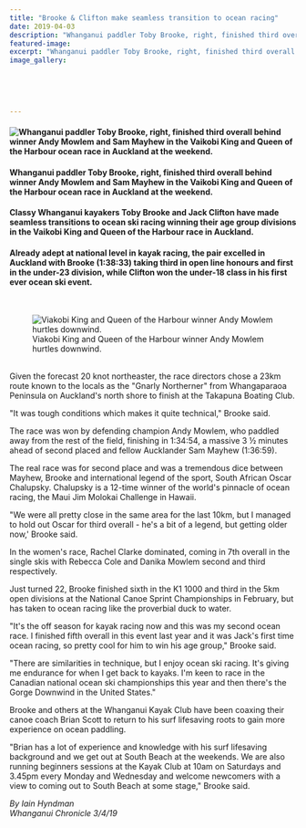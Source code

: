 ```yaml
---
title: "Brooke & Clifton make seamless transition to ocean racing"
date: 2019-04-03
description: "Whanganui paddler Toby Brooke, right, finished third overall in the Vaikobi King and Queen of the Harbour ocean race..."
featured-image: 
excerpt: "Whanganui paddler Toby Brooke, right, finished third overall behind winner Andy Mowlem and Sam Mayhew in the Vaikobi King and Queen of the Harbour ocean race in Auckland at the weekend."
image_gallery:
	
	
	
	
	
---
```


<h4><span><strong><img src="https://www.nzherald.co.nz/resizer/Z3_bY3bOK6g5DIB-AC2Y0XM2Lfs=/620x349/smart/filters:quality(70)/arc-anglerfish-syd-prod-nzme.s3.amazonaws.com/public/L3MCZI32MJHFND4VHDFV4OK6K4.jpg" alt="Whanganui paddler Toby Brooke, right, finished third overall behind winner Andy Mowlem and Sam Mayhew in the Vaikobi King and Queen of the Harbour ocean race in Auckland at the weekend." /></strong></span></h4>
<h4><span><strong>Whanganui paddler</strong> Toby Brooke, <strong>right, finished third overall behind winner Andy Mowlem and Sam Mayhew in the Vaikobi King and Queen of the Harbour ocean race in Auckland at the weekend.</strong></span></h4>
<h4 class="element element-paragraph">Classy Whanganui kayakers Toby Brooke and Jack Clifton <strong>have made seamless transitions to ocean ski racing winning their age group divisions in the Vaikobi King and Queen of the Harbour race in Auckland.</strong></h4>
<h4 class="element element-paragraph"><strong>Already adept at national level in kayak racing, the pair excelled in Auckland with</strong> Brooke (1:38:33) taking third in open line honours and first in the under-23 division, while Clifton won the under-18 class in his first ever ocean ski event.</h4>
<div class="element element-image">
<div class="fullscreen-btn svg-bg svg-gallery-fullscreen-icon">&nbsp;</div>
<figure><img id="" class="responsively-lazy inline-img loaded" src="https://www.nzherald.co.nz/resizer/DBMBB9l5F590mfxSVtSUQcFCXR4=/620x320/smart/filters:quality(70)/arc-anglerfish-syd-prod-nzme.s3.amazonaws.com/public/A3C2E4JOL5C3XFQKMCBYNFJBBE.jpg" alt="Viakobi King and Queen of the Harbour winner Andy Mowlem hurtles downwind." data-srcset="//www.nzherald.co.nz/resizer/P9XrX3CdZSIlNSw9dBq--v83av4=/320x165/smart/filters:quality(70)/arc-anglerfish-syd-prod-nzme.s3.amazonaws.com/public/A3C2E4JOL5C3XFQKMCBYNFJBBE.jpg 320w,//www.nzherald.co.nz/resizer/GWfWxI5RiuPGH6wD_G3vLend2xQ=/375x193/smart/filters:quality(70)/arc-anglerfish-syd-prod-nzme.s3.amazonaws.com/public/A3C2E4JOL5C3XFQKMCBYNFJBBE.jpg 375w,//www.nzherald.co.nz/resizer/DBMBB9l5F590mfxSVtSUQcFCXR4=/620x320/smart/filters:quality(70)/arc-anglerfish-syd-prod-nzme.s3.amazonaws.com/public/A3C2E4JOL5C3XFQKMCBYNFJBBE.jpg 620w" /><figcaption><span>Viakobi King and Queen of the Harbour winner Andy Mowlem hurtles downwind.</span>
<div class="social-shares">&nbsp;</div>
</figcaption></figure></div>
<p class="element element-paragraph">Given the forecast 20 knot northeaster, the race directors chose a 23km route known to the locals as the "Gnarly Northerner" from Whangaparaoa Peninsula on Auckland's north shore to finish at the Takapuna Boating Club.</p>
<p class="element element-paragraph">"It was tough conditions which makes it quite technical," Brooke said.</p>
<p class="element element-paragraph">The race was won by defending champion Andy Mowlem, who paddled away from the rest of the field, finishing in 1:34:54, a massive 3 &frac12; minutes ahead of second placed and fellow Aucklander Sam Mayhew (1:36:59).</p>
<p class="element element-paragraph">The real race was for second place and was a tremendous dice between Mayhew, Brooke and international legend of the sport, South African Oscar Chalupsky. Chalupsky is a 12-time winner of the world's pinnacle of ocean racing, the Maui Jim Molokai Challenge in Hawaii.</p>
<p class="element element-paragraph">"We were all pretty close in the same area for the last 10km, but I managed to hold out Oscar for third overall - he's a bit of a legend, but getting older now,' Brooke said.</p>
<p class="element element-paragraph">In the women's race, Rachel Clarke dominated, coming in 7th overall in the single skis with Rebecca Cole and Danika Mowlem second and third respectively.</p>
<p class="element element-paragraph">Just turned 22, Brooke finished sixth in the K1 1000 and third in the 5km open divisions at the National Canoe Sprint Championships in February, but has taken to ocean racing like the proverbial duck to water.</p>
<p class="element element-paragraph">"It's the off season for kayak racing now and this was my second ocean race. I finished fifth overall in this event last year and it was Jack's first time ocean racing, so pretty cool for him to win his age group," Brooke said.</p>
<p class="element element-paragraph">"There are similarities in technique, but I enjoy ocean ski racing. It's giving me endurance for when I get back to kayaks. I'm keen to race in the Canadian national ocean ski championships this year and then there's the Gorge Downwind in the United States."</p>
<p class="element element-paragraph">Brooke and others at the Whanganui Kayak Club have been coaxing their canoe coach Brian Scott to return to his surf lifesaving roots to gain more experience on ocean paddling.</p>
<p class="element element-paragraph">"Brian has a lot of experience and knowledge with his surf lifesaving background and we get out at South Beach at the weekends. We are also running beginners sessions at the Kayak Club at 10am on Saturdays and 3.45pm every Monday and Wednesday and welcome newcomers with a view to coming out to South Beach at some stage," Brooke said.</p>
<p class="element element-paragraph"><em>By Iain Hyndman</em><br /><em>Whanganui Chronicle 3/4/19</em></p>

